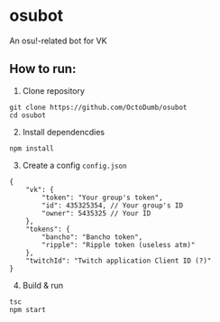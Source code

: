 # osubot
An osu!-related bot for VK

## How to run:

1. Clone repository

```
git clone https://github.com/OctoDumb/osubot
cd osubot
```

2. Install dependencdies

```
npm install
```

3. Create a config `config.json`
```jsonc
{
    "vk": {
        "token": "Your group's token",
        "id": 435325354, // Your group's ID
        "owner": 5435325 // Your ID
    },
    "tokens": {
        "bancho": "Bancho token",
        "ripple": "Ripple token (useless atm)"
    },
    "twitchId": "Twitch application Client ID (?)"
}
```

4. Build & run

```
tsc
npm start
```